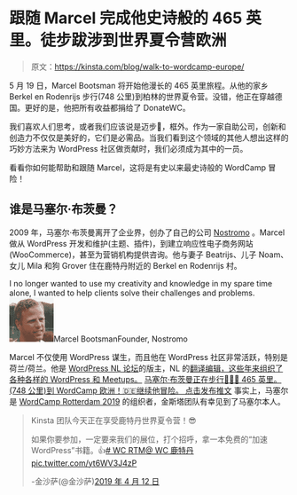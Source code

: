 # 跟随 Marcel 完成他史诗般的 465 英里。徒步跋涉到世界夏令营欧洲

> 原文：<https://kinsta.com/blog/walk-to-wordcamp-europe/>

5 月 19 日，Marcel Bootsman 将开始他漫长的 465 英里旅程。从他的家乡 Berkel en Rodenrijs 步行(748 公里)到柏林的世界夏令营。没错，他正在穿越德国。更好的是，他把所有收益都捐给了 DonateWC。

我们喜欢人们思考，或者我们应该说是迈步👟，框外。作为一家自助公司，创新和创造力不仅仅是美好的，它们是必需品。当我们看到这个领域的其他人想出这样的巧妙方法来为 WordPress 社区做贡献时，我们必须成为其中的一员。

看看你如何能帮助和跟随 Marcel，这将是有史以来最史诗般的 WordCamp 冒险！

## 谁是马塞尔·布茨曼？

2009 年，马塞尔·布茨曼离开了企业界，创办了自己的公司 [Nostromo](https://nostromo.nl/) 。Marcel 做从 WordPress 开发和维护(主题、插件)，到建立响应性电子商务网站(WooCommerce)，甚至为营销机构提供咨询。他与妻子 Beatrijs、儿子 Noam、女儿 Mila 和狗 Grover 住在鹿特丹附近的 Berkel en Rodenrijs 村。

I no longer wanted to use my creativity and knowledge in my spare time alone, I wanted to help clients solve their challenges and problems.![Marcel Bootsman](img/ea87f24d9e81f509308d1626603cf51a.png)Marcel BootsmanFounder, Nostromo

Marcel 不仅使用 WordPress 谋生，而且他在 WordPress 社区非常活跃，特别是荷兰/荷兰。他是 [WordPress NL 论坛](https://nl.wordpress.org/support/forums/)的版主，NL 的[翻译编辑，这些年来组织了各种各样的 WordPress 和 Meetups。](https://make.wordpress.org/polyglots/teams/?locale=nl_NL) [马塞尔·布茨曼正在步行🚶🏼‍♂️ 465 英里。(748 公里)到 WordCamp 欧洲！🇩🇪继续他冒险。 点击发布推文](https://twitter.com/intent/tweet?url=https%3A%2F%2Fkinsta.com%2Fblog%2Fwalk-to-wordcamp-europe%2F&via=kinsta&text=Marcel+Bootsman+is+walking+on+foot+%F0%9F%9A%B6%F0%9F%8F%BC%E2%80%8D%E2%99%82%EF%B8%8F+465+mi.+%28748+km%29+to+WordCamp+Europe%21++%F0%9F%87%A9%F0%9F%87%AA+Follow+along+on+his+adventure.&hashtags=WalktoWCEU%2CWordPress)
事实上，马塞尔是 [WordCamp Rotterdam 2019](https://2019.rotterdam.wordcamp.org/) 的组织者，金斯塔团队有幸见到了马塞尔本人。

> Kinsta 团队今天正在享受鹿特丹世界夏令营！😎
> 
> 如果你要参加，一定要来我们的展位，打个招呼，拿一本免费的“加速 WordPress”书籍。👍[# WC RTM](https://twitter.com/hashtag/WCRTM?src=hash&ref_src=twsrc%5Etfw)[@ WC 鹿特丹](https://twitter.com/WCRotterdam?ref_src=twsrc%5Etfw)[pic.twitter.com/yt6WV3J4zP](https://t.co/yt6WV3J4zP)
> 
> -金沙萨(@金沙萨)[2019 年 4 月 12 日](https://twitter.com/kinsta/status/1116613688562110464?ref_src=twsrc%5Etfw)